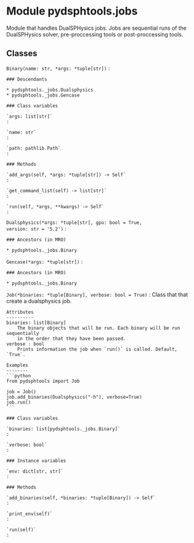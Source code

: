 Module pydsphtools.jobs
=======================
Module that handles DualSPHysics jobs. Jobs are sequential runs of the DualSPHysics solver, pre-proccessing
tools or post-proccessing tools.

Classes
-------

`Binary(name: str, *args: *tuple[str])`
:   

    ### Descendants

    * pydsphtools._jobs.Dualsphysics
    * pydsphtools._jobs.Gencase

    ### Class variables

    `args: list[str]`
    :

    `name: str`
    :

    `path: pathlib.Path`
    :

    ### Methods

    `add_args(self, *args: *tuple[str]) ‑> Self`
    :

    `get_command_list(self) ‑> list[str]`
    :

    `run(self, *args, **kwargs) ‑> Self`
    :

`Dualsphysics(*args: *tuple[str], gpu: bool = True, version: str = '5.2')`
:   

    ### Ancestors (in MRO)

    * pydsphtools._jobs.Binary

`Gencase(*args: *tuple[str])`
:   

    ### Ancestors (in MRO)

    * pydsphtools._jobs.Binary

`Job(*binaries: *tuple[Binary], verbose: bool = True)`
:   Class that that create a dualsphysics job.
    
    Attributes
    ----------
    binaries: list[Binary]
        The binary objects that will be run. Each binary will be run sequentially
        in the order that they have been passed.
    verbose : bool
        Prints information the job when `run()` is called. Default, `True`.
    
    Examples
    --------
    ```python
    from pydsphtools import Job
    
    job = Job()
    job.add_binaries(Dualsphysics("-h"), verbose=True)
    job.run()
    ```

    ### Class variables

    `binaries: list[pydsphtools._jobs.Binary]`
    :

    `verbose: bool`
    :

    ### Instance variables

    `env: dict[str, str]`
    :

    ### Methods

    `add_binaries(self, *binaries: *tuple[Binary]) ‑> Self`
    :

    `print_env(self)`
    :

    `run(self)`
    :